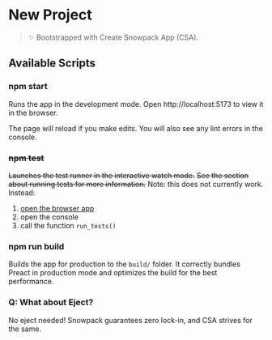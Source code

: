 # New Project

> ✨ Bootstrapped with Create Snowpack App (CSA).

## Available Scripts

### npm start

Runs the app in the development mode.
Open http://localhost:5173 to view it in the browser.

The page will reload if you make edits.
You will also see any lint errors in the console.

### ~~npm test~~

~~Launches the test runner in the interactive watch mode.~~
~~See the section about running tests for more information.~~
Note: this does not currently work.  Instead:

1. [open the browser app](http://localhost:5173/app)
2. open the console
3. call the function `run_tests()`

### npm run build

Builds the app for production to the `build/` folder.
It correctly bundles Preact in production mode and optimizes the build for the best performance.

### Q: What about Eject?

No eject needed! Snowpack guarantees zero lock-in, and CSA strives for the same.
